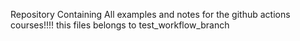 Repository Containing All examples and notes for the github actions courses!!!! this files belongs to test_workflow_branch
